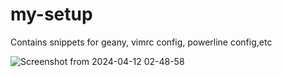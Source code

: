 # my-setup
Contains snippets for geany, vimrc config, powerline config,etc


![Screenshot from 2024-04-12 02-48-58](https://github.com/mrprajesh/my-setup/assets/259998/36f6bfb2-d2b2-4596-a3ae-ce84860ad917)
